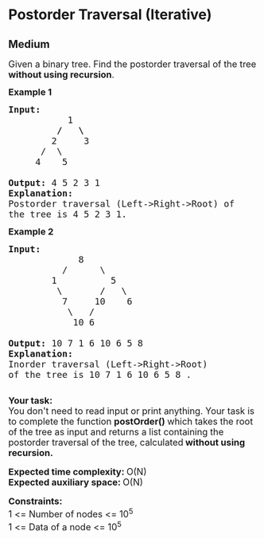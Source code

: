 # Postorder Traversal (Iterative)
## Medium 
<div class="problem-statement" style="user-select: auto;">
                <p style="user-select: auto;"></p><p style="user-select: auto;"><span style="font-size: 18px; user-select: auto;">Given a binary tree. Find the postorder traversal of the tree <strong style="user-select: auto;">without using recursion</strong>.</span></p>

<p style="user-select: auto;"><span style="font-size: 18px; user-select: auto;"><strong style="user-select: auto;">Example 1</strong></span></p>

<pre style="user-select: auto;"><span style="font-size: 18px; user-select: auto;"><strong style="user-select: auto;">Input:</strong>
<strong style="user-select: auto;">           </strong>1
<strong style="user-select: auto;">         /   \</strong>
        2     3
      /  \
     4    5

<strong style="user-select: auto;">Output: </strong>4 5 2 3 1
<strong style="user-select: auto;">Explanation:</strong>
Postorder traversal (Left-&gt;Right-&gt;Root) of 
the tree is 4 5 2 3 1.
</span></pre>

<p style="user-select: auto;"><span style="font-size: 18px; user-select: auto;"><strong style="user-select: auto;">Example 2</strong></span></p>

<pre style="user-select: auto;"><span style="font-size: 18px; user-select: auto;"><strong style="user-select: auto;">Input:</strong>
             8
          /      \
        1          5
         \       /   \
          7     10    6
           \   /
&nbsp;           10 6

<strong style="user-select: auto;">Output: </strong>10 7 1 6 10 6 5 8&nbsp;
<strong style="user-select: auto;">Explanation:</strong>
Inorder traversal (Left-&gt;Right-&gt;Root) 
of the tree is 10 7 1 6 10 6 5 8&nbsp;.</span></pre>

<div style="user-select: auto;">&nbsp;</div>

<div style="user-select: auto;"><span style="font-size: 18px; user-select: auto;"><strong style="user-select: auto;">Your task:</strong></span></div>

<div style="user-select: auto;"><span style="font-size: 18px; user-select: auto;">You don't need to read input or print anything. Your task is to complete the function <strong style="user-select: auto;">postOrder() </strong>which takes the root of the tree as input and returns a list containing the postorder traversal of the tree, calculated<strong style="user-select: auto;"> without using recursion.</strong></span></div>

<div style="user-select: auto;">&nbsp;</div>

<div style="user-select: auto;"><span style="font-size: 18px; user-select: auto;"><strong style="user-select: auto;">Expected time complexity: </strong>O(N)</span></div>

<div style="user-select: auto;"><span style="font-size: 18px; user-select: auto;"><strong style="user-select: auto;">Expected auxiliary space: </strong>O(N)</span></div>

<div style="user-select: auto;">&nbsp;</div>

<div style="user-select: auto;"><span style="font-size: 18px; user-select: auto;"><strong style="user-select: auto;">Constraints:</strong></span></div>

<div style="user-select: auto;"><span style="font-size: 18px; user-select: auto;">1 &lt;= Number of nodes &lt;= 10<sup style="user-select: auto;">5</sup><br style="user-select: auto;">
1 &lt;= Data of a node &lt;= 10<sup style="user-select: auto;">5</sup></span></div>
 <p style="user-select: auto;"></p>
            </div>